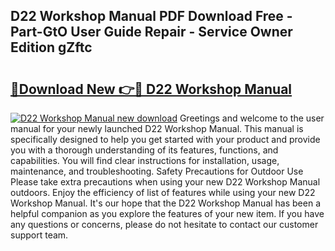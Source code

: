 ## D22 Workshop Manual PDF Download Free - Part-GtO User Guide Repair - Service Owner Edition gZftc

# <h2><a href="http://bc7704.oget.top/?id=D22+Workshop+Manual">🔗Download New 👉🔴 D22 Workshop Manual</a></h2>

[![D22 Workshop Manual new download](https://i.imgur.com/5g1atiW.png)](http://bc7704.oget.top/?id=D22+Workshop+Manual)
Greetings and welcome to the user manual for your newly launched D22 Workshop Manual. This manual is specifically designed to help you get started with your product and provide you with a thorough understanding of its features, functions, and capabilities. You will find clear instructions for installation, usage, maintenance, and troubleshooting. Safety Precautions for Outdoor Use Please take extra precautions when using your new D22 Workshop Manual outdoors. Enjoy the efficiency of list of features while using your new D22 Workshop Manual. It's our hope that the D22 Workshop Manual has been a helpful companion as you explore the features of your new item. If you have any questions or concerns, please do not hesitate to contact our customer support team.
